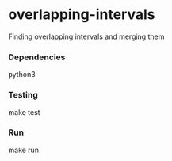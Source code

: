 # overlapping-intervals

Finding overlapping intervals and merging them

### Dependencies

python3

### Testing

make test

### Run

make run